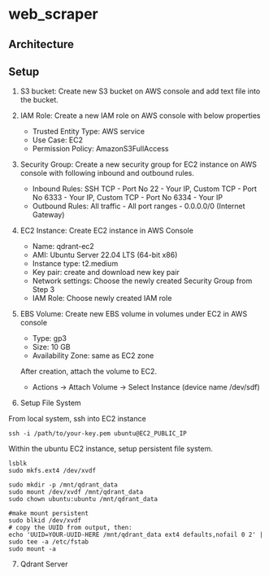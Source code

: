 # web_scraper

## Architecture




## Setup
1. S3 bucket: Create new S3 bucket on AWS console and add text file into the bucket.

2. IAM Role: Create a new IAM role on AWS console with below properties
    - Trusted Entity Type: AWS service
    - Use Case: EC2
    - Permission Policy: AmazonS3FullAccess

3. Security Group: Create a new security group for EC2 instance on AWS console with following inbound and outbound rules.
    - Inbound Rules: SSH TCP - Port No 22 - Your IP, Custom TCP - Port No 6333 - Your IP, Custom TCP - Port No 6334 - Your IP
    - Outbound Rules: All traffic - All port ranges - 0.0.0.0/0 (Internet Gateway)

4. EC2 Instance: Create EC2 instance in AWS Console
    - Name: qdrant-ec2
    - AMI: Ubuntu Server 22.04 LTS (64-bit x86)
    - Instance type: t2.medium
    - Key pair: create and download new key pair
    - Network settings: Choose the newly created Security Group from Step 3
    - IAM Role: Choose newly created IAM role

5. EBS Volume: Create new EBS volume in volumes under EC2 in AWS console
    - Type: gp3
    - Size: 10 GB
    - Availability Zone: same as EC2 zone

    After creation, attach the volume to EC2.
    - Actions -> Attach Volume -> Select Instance (device name /dev/sdf)

6. Setup File System

From local system, ssh into EC2 instance
```
ssh -i /path/to/your-key.pem ubuntu@EC2_PUBLIC_IP
```
Within the ubuntu EC2 instance, setup persistent file system. 
```
lsblk
sudo mkfs.ext4 /dev/xvdf

sudo mkdir -p /mnt/qdrant_data
sudo mount /dev/xvdf /mnt/qdrant_data
sudo chown ubuntu:ubuntu /mnt/qdrant_data

#make mount persistent
sudo blkid /dev/xvdf
# copy the UUID from output, then:
echo 'UUID=YOUR-UUID-HERE /mnt/qdrant_data ext4 defaults,nofail 0 2' | sudo tee -a /etc/fstab
sudo mount -a
```

7. Qdrant Server
